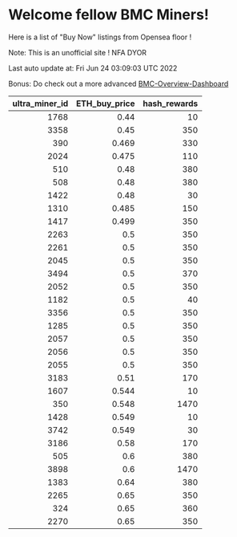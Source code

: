 # Welcome fellow BMC Miners!
Here is a list of "Buy Now" listings from Opensea floor !

Note: This is an unofficial site ! NFA DYOR

Last auto update at: Fri Jun 24 03:09:03 UTC 2022

Bonus: Do check out a more advanced [BMC-Overview-Dashboard](https://dune.com/defifunk/BMC-Overview-Dashboard)


|   ultra_miner_id |   ETH_buy_price |   hash_rewards |
|-----------------:|----------------:|---------------:|
|             1768 |           0.44  |             10 |
|             3358 |           0.45  |            350 |
|              390 |           0.469 |            330 |
|             2024 |           0.475 |            110 |
|              510 |           0.48  |            380 |
|              508 |           0.48  |            380 |
|             1422 |           0.48  |             30 |
|             1310 |           0.485 |            150 |
|             1417 |           0.499 |            350 |
|             2263 |           0.5   |            350 |
|             2261 |           0.5   |            350 |
|             2045 |           0.5   |            350 |
|             3494 |           0.5   |            370 |
|             2052 |           0.5   |            350 |
|             1182 |           0.5   |             40 |
|             3356 |           0.5   |            350 |
|             1285 |           0.5   |            350 |
|             2057 |           0.5   |            350 |
|             2056 |           0.5   |            350 |
|             2055 |           0.5   |            350 |
|             3183 |           0.51  |            170 |
|             1607 |           0.544 |             10 |
|              350 |           0.548 |           1470 |
|             1428 |           0.549 |             10 |
|             3742 |           0.549 |             30 |
|             3186 |           0.58  |            170 |
|              505 |           0.6   |            380 |
|             3898 |           0.6   |           1470 |
|             1383 |           0.64  |            380 |
|             2265 |           0.65  |            350 |
|              324 |           0.65  |            360 |
|             2270 |           0.65  |            350 |